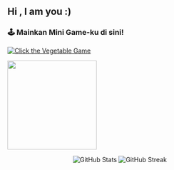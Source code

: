 ## Hi , I am you :)
### 🕹️ Mainkan Mini Game-ku di sini!

[![Click the Vegetable Game](https://img.shields.io/badge/Click%20the%20Vegetable-Play%20Now-green?style=for-the-badge&logo=github)](https://sayurdev.github.io/vegetable-game)

<img src="https://media.giphy.com/media/JIX9t2j0ZTN9S/giphy.gif" width="200" />



<p align="center">
  <img src="https://github-readme-stats.vercel.app/api?username=lowdehvegets11&show_icons=true&theme=radical" alt="GitHub Stats" />
  <img src="https://github-readme-streak-stats.herokuapp.com/?user=lowdehvegets11&theme=radical" alt="GitHub Streak" />
</p>






